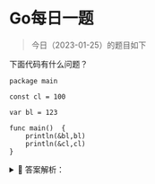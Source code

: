 # Go每日一题

> 今日（2023-01-25）的题目如下

下面代码有什么问题？

```golang
package main

const cl = 100

var bl = 123

func main()  {
    println(&bl,bl)
    println(&cl,cl)
}
```


<details>
<summary style="cursor: pointer">🔑 答案解析：</summary>
<div>

考点：常量

常量不同于变量的在运行期分配内存，常量通常会被编译器在预处理阶段直接展开，作为指令数据使用，

> cannot take the address of cl

### 内存四区概念：

#### A.数据类型本质：

固定内存大小的别名

#### B. 数据类型的作用：

编译器预算对象(变量)分配的内存空间大小。

#### C. 内存四区

流程说明

1、操作系统把物理硬盘代码load到内存
2、操作系统把c代码分成四个区
3、操作系统找到main函数入口执行

##### 栈区(Stack)：

空间较小，要求数据读写性能高，数据存放时间较短暂。由编译器自动分配和释放，存放函数的参数值、函数的调用流程方法地址、局部变量等(局部变量如果产生逃逸现象，可能会挂在在堆区)

##### 堆区(heap):

空间充裕，数据存放时间较久。一般由开发者分配及释放(但是Golang中会根据变量的逃逸现象来选择是否分配到栈上或堆上)，启动Golang的GC由GC清除机制自动回收。

##### 全局区-静态全局变量区:

全局变量的开辟是在程序在main之前就已经放在内存中。而且对外完全可见。即作用域在全部代码中，任何同包代码均可随时使用，在变量会搞混淆，而且在局部函数中如果同名称变量使用:=赋值会出现编译错误。

全局变量最终在进程退出时，由操作系统回收。

> 我们在开发的时候，尽量减少使用全局变量的设计

##### 全局区-常量区：

常量区也归属于全局区，常量为存放数值字面值单位，即不可修改。或者说的有的常量是直接挂钩字面值的。

比如:

```golang
const cl = 10
```

cl是字面量10的对等符号。

所以在golang中，常量是无法取出地址的，因为字面量符号并没有地址而言。

---

### 15楼

`println(&cl, cl)` **cl 是常量，编译的时候已经变成对应的值了，也就是没有地址了**。

### 17楼

常量不同于变量的在运行期分配内存，常量通常会被编译器在预处理阶段直接展开，作为指令数据使用，


</div>
</details>
